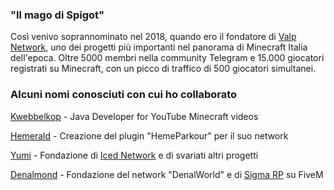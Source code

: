 ### "Il mago di Spigot"
Così venivo soprannominato nel 2018, quando ero il fondatore di [Valp Network](https://www.instagram.com/valpnetwork/), uno dei progetti più importanti nel panorama di Minecraft Italia dell'epoca. Oltre 5000 membri nella community Telegram e 15.000 giocatori registrati su Minecraft, con un picco di traffico di 500 giocatori simultanei.

### Alcuni nomi conosciuti con cui ho collaborato
[Kwebbelkop](https://www.youtube.com/channel/UCfLuMSIDmeWRYpuCQL0OJ6A) - Java Developer for YouTube Minecraft videos

[Hemerald](https://www.youtube.com/c/HemeraldHD) - Creazione del plugin "HemeParkour" per il suo network

[Yumi](https://www.instagram.com/manu.rosss/) - Fondazione di [Iced Network](https://www.instagram.com/icednetwork.it/) e di svariati altri progetti

[Denalmond](https://www.instagram.com/_denalmond_) - Fondazione del network "DenalWorld" e di [Sigma RP](https://www.instagram.com/sigmarpita) su FiveM

